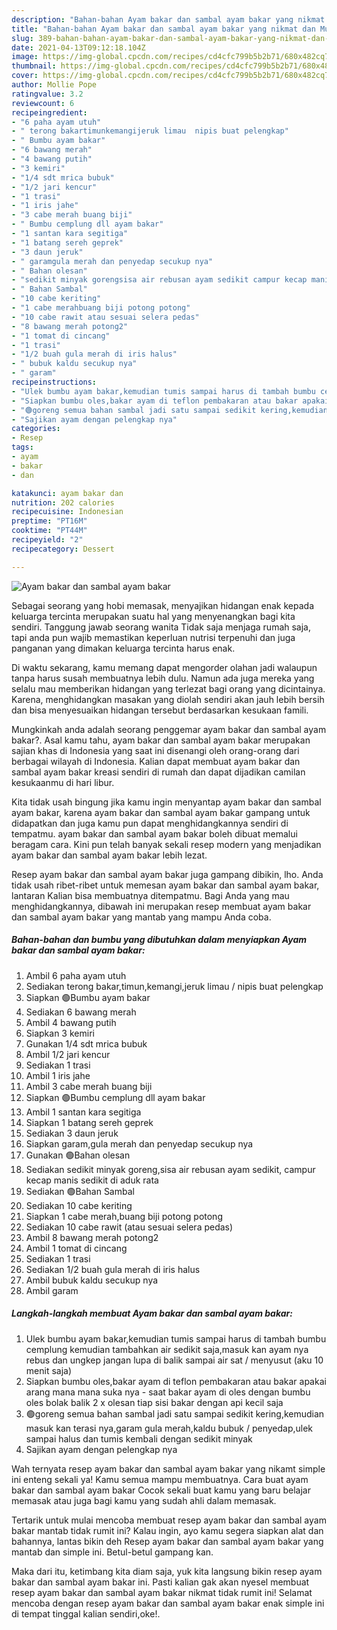 ```yaml
---
description: "Bahan-bahan Ayam bakar dan sambal ayam bakar yang nikmat dan Mudah Dibuat"
title: "Bahan-bahan Ayam bakar dan sambal ayam bakar yang nikmat dan Mudah Dibuat"
slug: 389-bahan-bahan-ayam-bakar-dan-sambal-ayam-bakar-yang-nikmat-dan-mudah-dibuat
date: 2021-04-13T09:12:18.104Z
image: https://img-global.cpcdn.com/recipes/cd4cfc799b5b2b71/680x482cq70/ayam-bakar-dan-sambal-ayam-bakar-foto-resep-utama.jpg
thumbnail: https://img-global.cpcdn.com/recipes/cd4cfc799b5b2b71/680x482cq70/ayam-bakar-dan-sambal-ayam-bakar-foto-resep-utama.jpg
cover: https://img-global.cpcdn.com/recipes/cd4cfc799b5b2b71/680x482cq70/ayam-bakar-dan-sambal-ayam-bakar-foto-resep-utama.jpg
author: Mollie Pope
ratingvalue: 3.2
reviewcount: 6
recipeingredient:
- "6 paha ayam utuh"
- " terong bakartimunkemangijeruk limau  nipis buat pelengkap"
- " Bumbu ayam bakar"
- "6 bawang merah"
- "4 bawang putih"
- "3 kemiri"
- "1/4 sdt mrica bubuk"
- "1/2 jari kencur"
- "1 trasi"
- "1 iris jahe"
- "3 cabe merah buang biji"
- " Bumbu cemplung dll ayam bakar"
- "1 santan kara segitiga"
- "1 batang sereh geprek"
- "3 daun jeruk"
- " garamgula merah dan penyedap secukup nya"
- " Bahan olesan"
- "sedikit minyak gorengsisa air rebusan ayam sedikit campur kecap manis sedikit di aduk rata"
- " Bahan Sambal"
- "10 cabe keriting"
- "1 cabe merahbuang biji potong potong"
- "10 cabe rawit atau sesuai selera pedas"
- "8 bawang merah potong2"
- "1 tomat di cincang"
- "1 trasi"
- "1/2 buah gula merah di iris halus"
- " bubuk kaldu secukup nya"
- " garam"
recipeinstructions:
- "Ulek bumbu ayam bakar,kemudian tumis sampai harus di tambah bumbu cemplung kemudian tambahkan air sedikit saja,masuk kan ayam nya rebus dan ungkep jangan lupa di balik sampai air sat / menyusut (aku 10 menit saja)"
- "Siapkan bumbu oles,bakar ayam di teflon pembakaran atau bakar apakai arang mana mana suka nya  saat bakar ayam di oles dengan bumbu oles bolak balik 2 x olesan tiap sisi bakar dengan api kecil saja"
- "🟢goreng semua bahan sambal jadi satu sampai sedikit kering,kemudian masuk kan terasi nya,garam gula merah,kaldu bubuk / penyedap,ulek sampai halus dan tumis kembali dengan sedikit minyak"
- "Sajikan ayam dengan pelengkap nya"
categories:
- Resep
tags:
- ayam
- bakar
- dan

katakunci: ayam bakar dan 
nutrition: 202 calories
recipecuisine: Indonesian
preptime: "PT16M"
cooktime: "PT44M"
recipeyield: "2"
recipecategory: Dessert

---
```



![Ayam bakar dan sambal ayam bakar](https://img-global.cpcdn.com/recipes/cd4cfc799b5b2b71/680x482cq70/ayam-bakar-dan-sambal-ayam-bakar-foto-resep-utama.jpg)

Sebagai seorang yang hobi memasak, menyajikan hidangan enak kepada keluarga tercinta merupakan suatu hal yang menyenangkan bagi kita sendiri. Tanggung jawab seorang  wanita Tidak saja menjaga rumah saja, tapi anda pun wajib memastikan keperluan nutrisi terpenuhi dan juga panganan yang dimakan keluarga tercinta harus enak.

Di waktu  sekarang, kamu memang dapat mengorder olahan jadi walaupun tanpa harus susah membuatnya lebih dulu. Namun ada juga mereka yang selalu mau memberikan hidangan yang terlezat bagi orang yang dicintainya. Karena, menghidangkan masakan yang diolah sendiri akan jauh lebih bersih dan bisa menyesuaikan hidangan tersebut berdasarkan kesukaan famili. 



Mungkinkah anda adalah seorang penggemar ayam bakar dan sambal ayam bakar?. Asal kamu tahu, ayam bakar dan sambal ayam bakar merupakan sajian khas di Indonesia yang saat ini disenangi oleh orang-orang dari berbagai wilayah di Indonesia. Kalian dapat membuat ayam bakar dan sambal ayam bakar kreasi sendiri di rumah dan dapat dijadikan camilan kesukaanmu di hari libur.

Kita tidak usah bingung jika kamu ingin menyantap ayam bakar dan sambal ayam bakar, karena ayam bakar dan sambal ayam bakar gampang untuk didapatkan dan juga kamu pun dapat menghidangkannya sendiri di tempatmu. ayam bakar dan sambal ayam bakar boleh dibuat memalui beragam cara. Kini pun telah banyak sekali resep modern yang menjadikan ayam bakar dan sambal ayam bakar lebih lezat.

Resep ayam bakar dan sambal ayam bakar juga gampang dibikin, lho. Anda tidak usah ribet-ribet untuk memesan ayam bakar dan sambal ayam bakar, lantaran Kalian bisa membuatnya ditempatmu. Bagi Anda yang mau menghidangkannya, dibawah ini merupakan resep membuat ayam bakar dan sambal ayam bakar yang mantab yang mampu Anda coba.

<!--inarticleads1-->

##### Bahan-bahan dan bumbu yang dibutuhkan dalam menyiapkan Ayam bakar dan sambal ayam bakar:

1. Ambil 6 paha ayam utuh
1. Sediakan  terong bakar,timun,kemangi,jeruk limau / nipis buat pelengkap
1. Siapkan  🟢Bumbu ayam bakar
1. Sediakan 6 bawang merah
1. Ambil 4 bawang putih
1. Siapkan 3 kemiri
1. Gunakan 1/4 sdt mrica bubuk
1. Ambil 1/2 jari kencur
1. Sediakan 1 trasi
1. Ambil 1 iris jahe
1. Ambil 3 cabe merah buang biji
1. Siapkan  🟢Bumbu cemplung dll ayam bakar
1. Ambil 1 santan kara segitiga
1. Siapkan 1 batang sereh geprek
1. Sediakan 3 daun jeruk
1. Siapkan  garam,gula merah dan penyedap secukup nya
1. Gunakan  🟢Bahan olesan
1. Sediakan sedikit minyak goreng,sisa air rebusan ayam sedikit, campur kecap manis sedikit di aduk rata
1. Sediakan  🟢Bahan Sambal
1. Sediakan 10 cabe keriting
1. Siapkan 1 cabe merah,buang biji potong potong
1. Sediakan 10 cabe rawit (atau sesuai selera pedas)
1. Ambil 8 bawang merah potong2
1. Ambil 1 tomat di cincang
1. Sediakan 1 trasi
1. Sediakan 1/2 buah gula merah di iris halus
1. Ambil  bubuk kaldu secukup nya
1. Ambil  garam




<!--inarticleads2-->

##### Langkah-langkah membuat Ayam bakar dan sambal ayam bakar:

1. Ulek bumbu ayam bakar,kemudian tumis sampai harus di tambah bumbu cemplung kemudian tambahkan air sedikit saja,masuk kan ayam nya rebus dan ungkep jangan lupa di balik sampai air sat / menyusut (aku 10 menit saja)
1. Siapkan bumbu oles,bakar ayam di teflon pembakaran atau bakar apakai arang mana mana suka nya  - saat bakar ayam di oles dengan bumbu oles bolak balik 2 x olesan tiap sisi bakar dengan api kecil saja
1. 🟢goreng semua bahan sambal jadi satu sampai sedikit kering,kemudian masuk kan terasi nya,garam gula merah,kaldu bubuk / penyedap,ulek sampai halus dan tumis kembali dengan sedikit minyak
1. Sajikan ayam dengan pelengkap nya




Wah ternyata resep ayam bakar dan sambal ayam bakar yang nikamt simple ini enteng sekali ya! Kamu semua mampu membuatnya. Cara buat ayam bakar dan sambal ayam bakar Cocok sekali buat kamu yang baru belajar memasak atau juga bagi kamu yang sudah ahli dalam memasak.

Tertarik untuk mulai mencoba membuat resep ayam bakar dan sambal ayam bakar mantab tidak rumit ini? Kalau ingin, ayo kamu segera siapkan alat dan bahannya, lantas bikin deh Resep ayam bakar dan sambal ayam bakar yang mantab dan simple ini. Betul-betul gampang kan. 

Maka dari itu, ketimbang kita diam saja, yuk kita langsung bikin resep ayam bakar dan sambal ayam bakar ini. Pasti kalian gak akan nyesel membuat resep ayam bakar dan sambal ayam bakar nikmat tidak rumit ini! Selamat mencoba dengan resep ayam bakar dan sambal ayam bakar enak simple ini di tempat tinggal kalian sendiri,oke!.

